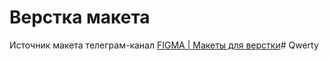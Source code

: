 # Верстка макета
Источник макета телеграм-канал [FIGMA | Макеты для верстки](https://t.me/+oXZSKMmXp6UyOGI6)# Qwerty

